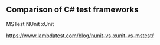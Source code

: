 ﻿Comparison of C# test frameworks
--------------------------------

MSTest
NUnit
xUnit

https://www.lambdatest.com/blog/nunit-vs-xunit-vs-mstest/

